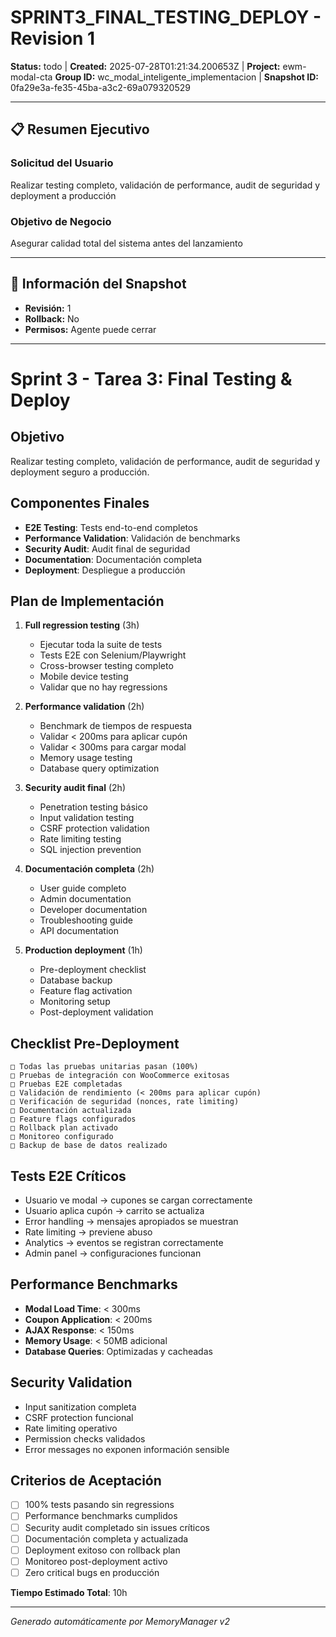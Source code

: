 # SPRINT3_FINAL_TESTING_DEPLOY - Revision 1

**Status:** todo | **Created:** 2025-07-28T01:21:34.200653Z | **Project:** ewm-modal-cta
**Group ID:** wc_modal_inteligente_implementacion | **Snapshot ID:** 0fa29e3a-fe35-45ba-a3c2-69a079320529

---

## 📋 Resumen Ejecutivo
### Solicitud del Usuario
Realizar testing completo, validación de performance, audit de seguridad y deployment a producción

### Objetivo de Negocio
Asegurar calidad total del sistema antes del lanzamiento

---

## 🔧 Información del Snapshot
- **Revisión:** 1
- **Rollback:** No
- **Permisos:** Agente puede cerrar

---

# Sprint 3 - Tarea 3: Final Testing & Deploy

## Objetivo
Realizar testing completo, validación de performance, audit de seguridad y deployment seguro a producción.

## Componentes Finales
- **E2E Testing**: Tests end-to-end completos
- **Performance Validation**: Validación de benchmarks
- **Security Audit**: Audit final de seguridad
- **Documentation**: Documentación completa
- **Deployment**: Despliegue a producción

## Plan de Implementación
1. **Full regression testing** (3h)
   - Ejecutar toda la suite de tests
   - Tests E2E con Selenium/Playwright
   - Cross-browser testing completo
   - Mobile device testing
   - Validar que no hay regressions
   
2. **Performance validation** (2h)
   - Benchmark de tiempos de respuesta
   - Validar < 200ms para aplicar cupón
   - Validar < 300ms para cargar modal
   - Memory usage testing
   - Database query optimization
   
3. **Security audit final** (2h)
   - Penetration testing básico
   - Input validation testing
   - CSRF protection validation
   - Rate limiting testing
   - SQL injection prevention
   
4. **Documentación completa** (2h)
   - User guide completo
   - Admin documentation
   - Developer documentation
   - Troubleshooting guide
   - API documentation
   
5. **Production deployment** (1h)
   - Pre-deployment checklist
   - Database backup
   - Feature flag activation
   - Monitoring setup
   - Post-deployment validation

## Checklist Pre-Deployment
```
□ Todas las pruebas unitarias pasan (100%)
□ Pruebas de integración con WooCommerce exitosas
□ Pruebas E2E completadas
□ Validación de rendimiento (< 200ms para aplicar cupón)
□ Verificación de seguridad (nonces, rate limiting)
□ Documentación actualizada
□ Feature flags configurados
□ Rollback plan activado
□ Monitoreo configurado
□ Backup de base de datos realizado
```

## Tests E2E Críticos
- Usuario ve modal → cupones se cargan correctamente
- Usuario aplica cupón → carrito se actualiza
- Error handling → mensajes apropiados se muestran
- Rate limiting → previene abuso
- Analytics → eventos se registran correctamente
- Admin panel → configuraciones funcionan

## Performance Benchmarks
- **Modal Load Time**: < 300ms
- **Coupon Application**: < 200ms
- **AJAX Response**: < 150ms
- **Memory Usage**: < 50MB adicional
- **Database Queries**: Optimizadas y cacheadas

## Security Validation
- Input sanitization completa
- CSRF protection funcional
- Rate limiting operativo
- Permission checks validados
- Error messages no exponen información sensible

## Criterios de Aceptación
- [ ] 100% tests pasando sin regressions
- [ ] Performance benchmarks cumplidos
- [ ] Security audit completado sin issues críticos
- [ ] Documentación completa y actualizada
- [ ] Deployment exitoso con rollback plan
- [ ] Monitoreo post-deployment activo
- [ ] Zero critical bugs en producción

**Tiempo Estimado Total**: 10h

---

*Generado automáticamente por MemoryManager v2*
